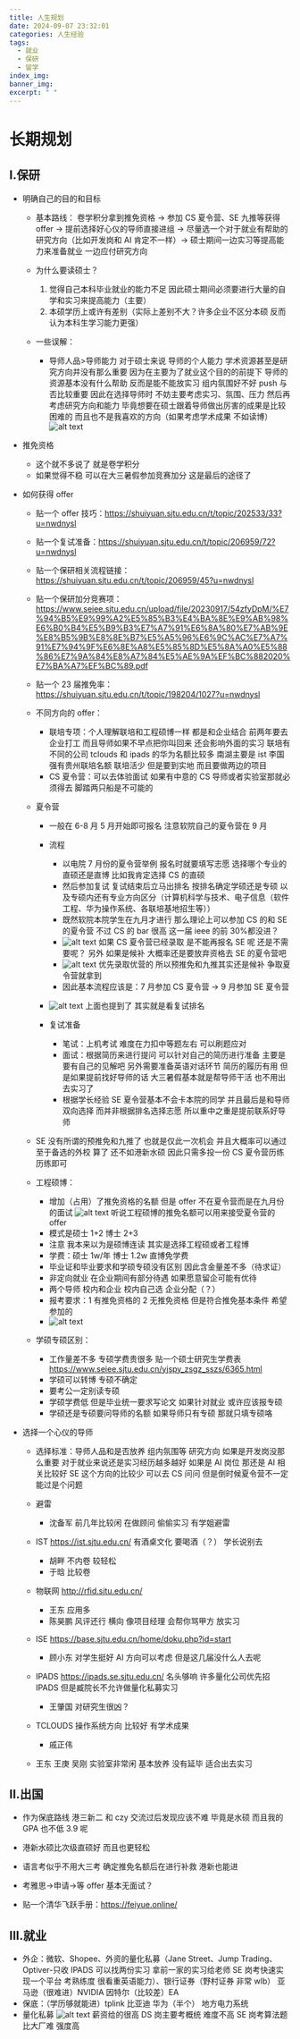 ```yaml
---
title: 人生规划
date: 2024-09-07 23:32:01
categories: 人生经验
tags:
  - 就业
  - 保研
  - 留学
index_img:
banner_img:
excerpt: " "
---
```


# 长期规划

## I.保研

- 明确自己的目的和目标

  - 基本路线：
    卷学积分拿到推免资格 ->
    参加 CS 夏令营、SE 九推等获得 offer ->
    提前选择好心仪的导师直接进组 ->
    尽量选一个对于就业有帮助的研究方向（比如开发岗和 AI 肯定不一样）->
    硕士期间一边实习等提高能力来准备就业 一边应付研究方向

  - 为什么要读硕士？

    1. 觉得自己本科毕业就业的能力不足 因此硕士期间必须要进行大量的自学和实习来提高能力（主要）
    2. 本硕学历上或许有差别（实际上差别不大？许多企业不区分本硕 反而认为本科生学习能力更强）

  - 一些误解：
    - 导师人品>导师能力 对于硕士来说 导师的个人能力 学术资源甚至是研究方向并没有那么重要 因为在主要为了就业这个目的的前提下 导师的资源基本没有什么帮助 反而是能不能放实习 组内氛围好不好 push 与否比较重要 因此在选择导师时 不妨主要考虑实习、氛围、压力 然后再考虑研究方向和能力 毕竟想要在硕士跟着导师做出厉害的成果是比较困难的 而且也不是我喜欢的方向（如果考虑学术成果 不如读博）
      ![alt text](image-6.png)

- 推免资格

  - 这个就不多说了 就是卷学积分
  - 如果觉得不稳 可以在大三暑假参加竞赛加分 这是最后的途径了

- 如何获得 offer

  - 贴一个 offer 技巧：https://shuiyuan.sjtu.edu.cn/t/topic/202533/33?u=nwdnysl
  - 贴一个复试准备：https://shuiyuan.sjtu.edu.cn/t/topic/206959/72?u=nwdnysl
  - 贴一个保研相关流程链接：https://shuiyuan.sjtu.edu.cn/t/topic/206959/45?u=nwdnysl
  - 贴一个保研加分竞赛项：https://www.seiee.sjtu.edu.cn/upload/file/20230917/54zfyDpM/%E7%94%B5%E9%99%A2%E5%85%B3%E4%BA%8E%E9%AB%98%E6%B0%B4%E5%B9%B3%E7%A7%91%E6%8A%80%E7%AB%9E%E8%B5%9B%E8%8E%B7%E5%A5%96%E6%9C%AC%E7%A7%91%E7%94%9F%E6%8E%A8%E5%85%8D%E5%8A%A0%E5%88%86%E7%9A%84%E8%A7%84%E5%AE%9A%EF%BC%882020%E7%BA%A7%EF%BC%89.pdf
  - 贴一个 23 届推免率：https://shuiyuan.sjtu.edu.cn/t/topic/198204/1027?u=nwdnysl

  - 不同方向的 offer：

    - 联培专项：个人理解联培和工程硕博一样 都是和企业结合 前两年要去企业打工 而且导师如果不早点把你叫回来 还会影响外面的实习 联培有不同的公司 tclouds 和 ipads 的华为名额比较多 南湖主要是 ist 李国强有贵州联培名额 联培活少 但是要到实地 而且要做两边的项目
    - CS 夏令营：可以去体验面试 如果有中意的 CS 导师或者实验室那就必须得去 脚踏两只船是不可能的

  - 夏令营

    - 一般在 6-8 月 5 月开始即可报名 注意软院自己的夏令营在 9 月
    - 流程

      - 以电院 7 月份的夏令营举例 报名时就要填写志愿 选择哪个专业的直硕还是直博 比如我肯定选择 CS 的直硕
      - 然后参加复试 复试结束后立马出排名 按排名确定学硕还是专硕 以及专硕内还有专业方向区分（计算机科学与技术、电子信息（软件工程、华为操作系统、各联培基地招生等））
      - 既然软院本院学生在九月才进行 那么理论上可以参加 CS 的和 SE 的夏令营 不过 CS 的 bar 很高 这一届 ieee 的前 30%都没进？
      - ![alt text](image-8.png) 如果 CS 夏令营已经录取 是不能再报名 SE 呢 还是不需要呢？ 另外 如果是候补 大概率还是要放弃资格去 SE 的夏令营吧
      - ![alt text](image-7.png) 优先录取优营的 所以预推免和九推其实还是候补 争取夏令营就拿到
      - 因此基本流程应该是：7 月参加 CS 夏令营 -> 9 月参加 SE 夏令营

    - ![alt text](image-5.png) 上面也提到了 其实就是看复试排名
    - 复试准备
      - 笔试：上机考试 难度在力扣中等题左右 可以刷题应对
      - 面试：根据简历来进行提问 可以针对自己的简历进行准备 主要是要有自己的见解吧 另外需要准备英语对话环节 简历的履历有用 但是如果提前找好导师的话 大三暑假基本就是帮导师干活 也不用出去实习了
      - 根据学长经验 SE 夏令营基本不会卡本院的同学 并且最后是和导师双向选择 而并非根据排名选择志愿 所以重中之重是提前联系好导师

  - SE 没有所谓的预推免和九推了 也就是仅此一次机会 并且大概率可以通过 至于备选的外校 算了 还不如港新水硕 因此只需多投一份 CS 夏令营历练历练即可

  - 工程硕博：

    - 增加（占用）了推免资格的名额 但是 offer 不在夏令营而是在九月份的面试
      ![alt text](image.png)
      听说工程硕博的推免名额可以用来接受夏令营的 offer
    - 模式是硕士 1+2 博士 2+3
    - 注意 我本来以为是硕博连读 其实是选择工程硕或者工程博
    - 学费：硕士 1w/年 博士 1.2w 直博免学费
    - 毕业证和毕业要求和学硕专硕没有区别 因此含金量差不多（待求证）
    - 非定向就业 在企业期间有部分待遇 如果愿意留企可能有优待
    - 两个导师 校内和企业 校内自己选 企业分配（？）
    - 报考要求：1 有推免资格的 2 无推免资格 但是符合推免基本条件 希望参加的
    - ![alt text](image-1.png)

  - 学硕专硕区别：

    - 工作量差不多 专硕学费贵很多
      贴一个硕士研究生学费表
      https://www.seiee.sjtu.edu.cn/yjspy_zsgz_sszs/6365.html
    - 学硕可以转博 专硕不确定
    - 要考公一定别读专硕
    - 学硕学费低 但是毕业统一要求写论文 如果针对就业 或许应该报专硕
    - 学硕还是专硕要问导师的名额 如果导师只有专硕 那就只填专硕咯

- 选择一个心仪的导师

  - 选择标准：导师人品和是否放养 组内氛围等 研究方向 如果是开发岗没那么重要 对于就业来说还是实习经历越多越好 如果是 AI 岗位 那还是 AI 相关比较好 SE 这个方向的比较少 可以去 CS 问问 但是倒时候夏令营不一定能过是个问题

  - 避雷
    - 沈备军 前几年比较闲 在做顾问 偷偷实习 有学姐避雷
  - IST https://ist.sjtu.edu.cn/ 有酒桌文化 要喝酒（？） 学长说别去
    - 胡畔 不内卷 较轻松
    - 于晗 比较卷
  - 物联网 http://rfid.sjtu.edu.cn/
    - 王东 应用多
    - 陈昊鹏 风评还行 横向 像项目经理 会帮你骂甲方 放实习
  - ISE https://base.sjtu.edu.cn/home/doku.php?id=start
    - 顾小东 对学生挺好 AI 方向可以考虑 但是这几届没什么人去呢
  - IPADS https://ipads.se.sjtu.edu.cn/ 名头够响 许多量化公司优先招 IPADS 但是臧院长不允许做量化私募实习
    - 王肇国 对研究生很凶？
  - TCLOUDS 操作系统方向 比较好 有学术成果
    - 戚正伟
  - 王东 王庚 吴刚 实验室非常闲 基本放养 没有延毕 适合出去实习

## II.出国

- 作为保底路线 港三新二 和 czy 交流过后发现应该不难 毕竟是水硕 而且我的 GPA 也不低 3.9 呢
- 港新水硕比次级直硕好 而且也更轻松
- 语言考似乎不用大三考 确定推免名额后在进行补救 港新也能进
- 考雅思->申请->等 offer 基本无面试？

- 贴一个清华飞跃手册：https://feiyue.online/

## III.就业

- 外企：微软、Shopee、外资的量化私募（Jane Street、Jump Trading、Optiver-只收 IPADS 可以找两份实习 拿前一家的实习给老师 SE 岗考快速实现一个平台 考熟练度 很看重英语能力）、银行证券（野村证券 非常 wlb） 亚马逊（很难进）NVIDIA 因特尔（比较差）EA
- 保底：（学历够就能进）tplink 比亚迪 华为（半个） 地方电力系统
- 量化私募 ![alt text](Z78]K3_OSVNIF]2RV83B}YU.jpg) 薪资给的很高 DS 岗主要考概统 难度不高 SE 岗考算法题 比大厂难 强度高
